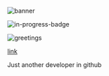 ![banner](https://media.giphy.com/media/lptIayuGHV9Utu3iTv/giphy.gif)


![in-progress-badge](https://img.shields.io/badge/IN-PROGRESS-brightgreen)

![greetings](https://mcddz8ainb.execute-api.us-east-2.amazonaws.com/greatings)

[link](https://mcddz8ainb.execute-api.us-east-2.amazonaws.com/greatings)

Just another developer in github
